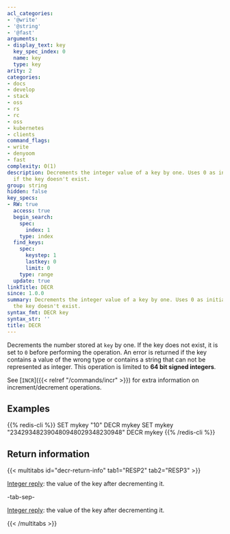 ```yaml
---
acl_categories:
- '@write'
- '@string'
- '@fast'
arguments:
- display_text: key
  key_spec_index: 0
  name: key
  type: key
arity: 2
categories:
- docs
- develop
- stack
- oss
- rs
- rc
- oss
- kubernetes
- clients
command_flags:
- write
- denyoom
- fast
complexity: O(1)
description: Decrements the integer value of a key by one. Uses 0 as initial value
  if the key doesn't exist.
group: string
hidden: false
key_specs:
- RW: true
  access: true
  begin_search:
    spec:
      index: 1
    type: index
  find_keys:
    spec:
      keystep: 1
      lastkey: 0
      limit: 0
    type: range
  update: true
linkTitle: DECR
since: 1.0.0
summary: Decrements the integer value of a key by one. Uses 0 as initial value if
  the key doesn't exist.
syntax_fmt: DECR key
syntax_str: ''
title: DECR
---
```

Decrements the number stored at `key` by one.
If the key does not exist, it is set to `0` before performing the operation.
An error is returned if the key contains a value of the wrong type or contains a
string that can not be represented as integer.
This operation is limited to **64 bit signed integers**.

See [`INCR`]({{< relref "/commands/incr" >}}) for extra information on increment/decrement operations.

## Examples

{{% redis-cli %}}
SET mykey "10"
DECR mykey
SET mykey "234293482390480948029348230948"
DECR mykey
{{% /redis-cli %}}

## Return information

{{< multitabs id="decr-return-info" 
    tab1="RESP2" 
    tab2="RESP3" >}}

[Integer reply](../../develop/reference/protocol-spec#integers): the value of the key after decrementing it.

-tab-sep-

[Integer reply](../../develop/reference/protocol-spec#integers): the value of the key after decrementing it.

{{< /multitabs >}}
